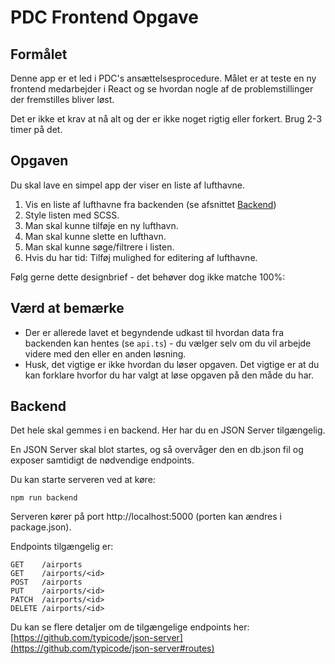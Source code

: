 # PDC Frontend Opgave

## Formålet

Denne app er et led i PDC's ansættelsesprocedure. Målet er at teste en ny frontend medarbejder i React og se hvordan nogle af de problemstillinger der fremstilles bliver løst.

Det er ikke et krav at nå alt og der er ikke noget rigtig eller forkert. Brug 2-3 timer på det.

## Opgaven

Du skal lave en simpel app der viser en liste af lufthavne.

1. Vis en liste af lufthavne fra backenden (se afsnittet [Backend](#backend))
1. Style listen med SCSS.
1. Man skal kunne tilføje en ny lufthavn.
1. Man skal kunne slette en lufthavn.
1. Man skal kunne søge/filtrere i listen.
1. Hvis du har tid: Tilføj mulighed for editering af lufthavne.

Følg gerne dette designbrief - det behøver dog ikke matche 100%:

## Værd at bemærke

- Der er allerede lavet et begyndende udkast til hvordan data fra backenden kan hentes (se `api.ts`) - du vælger selv om du vil arbejde videre med den eller en anden løsning.
- Husk, det vigtige er ikke hvordan du løser opgaven. Det vigtige er at du kan forklare hvorfor du har valgt at løse opgaven på den måde du har.

## Backend

Det hele skal gemmes i en backend. Her har du en JSON Server tilgængelig.

En JSON Server skal blot startes, og så overvåger den en db.json fil og exposer samtidigt de nødvendige endpoints.

Du kan starte serveren ved at køre:

```
npm run backend
```

Serveren kører på port http://localhost:5000 (porten kan ændres i package.json).

Endpoints tilgængelig er:

```
GET    /airports
GET    /airports/<id>
POST   /airports
PUT    /airports/<id>
PATCH  /airports/<id>
DELETE /airports/<id>
```

Du kan se flere detaljer om de tilgængelige endpoints her: [https://github.com/typicode/json-server](https://github.com/typicode/json-server#routes)
